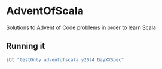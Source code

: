 # AdventOfScala

Solutions to Advent of Code problems in order to learn Scala

## Running it

```bash
sbt "testOnly adventofscala.y2024.DayXXSpec"
```
